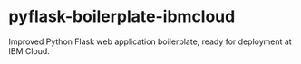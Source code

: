 # pyflask-boilerplate-ibmcloud
Improved Python Flask web application boilerplate, ready for deployment at IBM Cloud.
